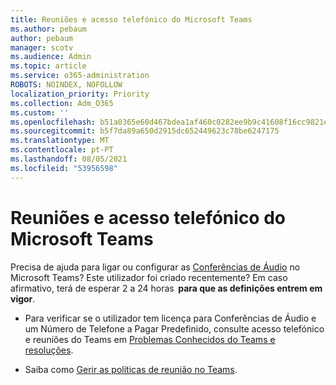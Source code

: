 ```yaml
---
title: Reuniões e acesso telefónico do Microsoft Teams
ms.author: pebaum
author: pebaum
manager: scotv
ms.audience: Admin
ms.topic: article
ms.service: o365-administration
ROBOTS: NOINDEX, NOFOLLOW
localization_priority: Priority
ms.collection: Adm_O365
ms.custom: ''
ms.openlocfilehash: b51a0365e60d467bdea1af460c0282ee9b9c41608f16cc9821e90f5372c3d928
ms.sourcegitcommit: b5f7da89a650d2915dc652449623c78be6247175
ms.translationtype: MT
ms.contentlocale: pt-PT
ms.lasthandoff: 08/05/2021
ms.locfileid: "53956598"
---
```

# <a name="microsoft-teams-meetings-and-dial-in"></a>Reuniões e acesso telefónico do Microsoft Teams

Precisa de ajuda para ligar ou configurar as [Conferências de Áudio](https://docs.microsoft.com/microsoftteams/audio-conferencing-in-office-365) no Microsoft Teams? Este utilizador foi criado recentemente? Em caso afirmativo, terá de esperar 2 a 24 horas  **para que as definições entrem em vigor**.

- Para verificar se o utilizador tem licença para Conferências de Áudio e um Número de Telefone a Pagar Predefinido, consulte acesso telefónico e reuniões do Teams em [Problemas Conhecidos do Teams e resoluções](https://docs.microsoft.com/microsoftteams/known-issues).

- Saiba como [Gerir as políticas de reunião no Teams](https://docs.microsoft.com/microsoftteams/meeting-policies-in-teams). 

